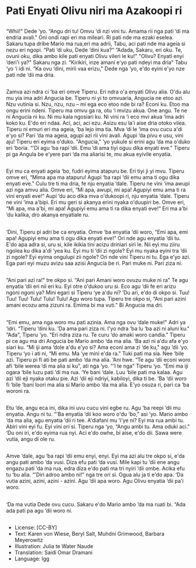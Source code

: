 # Pati Enyati Olivu niri ma Azakoopi ri

##
“Whii!" Dede ‘yo. “Angu dri tu! Omvu ‘di nzi vini tu. Amama rii nga
pati ‘di ma endria avali."
Oni ondi rapi eri ma mileari. Ri pati nde ma ezaki eselea. Sakaru
tupa dribe Mario ma rua,eri ma adrii, Tabu, aci pati nde ma ageia si
nezu eri ngopi. “Pati ‘di uku, Dede ‘dini kua?“
“Adada, Sakaru, eri oku. Te, ovuni oku, dika ambo kile pati enyati
Olivu vileri le ku!" "Olivu? Enyati enyi ‘deri'i ya?" Sakaru nga zi.
“Kirikiri, inze amani e'yo pati ndeyi ma dria" Tabu ‘yo ‘i idi ni.
“Ka ovu ‘dini, mirii vaa erizu," Dede nga ‘yo, e'do eyini e'yo nze
pati nde ‘dii ma dria.

##
Zamva azi ndra ci ‘ba eri omve Tiperu. Eri ndra o'a enyati Olivu
alia. O'du alu mu yia ima adri Angucia be. Tiperu ni yi to omvuaria,
Angucia ne etoo azi. Nzu vutinia si. Nzu, nzu, nzu – mi ega eco
etoo nde bi ra? Econi ku. Etoo ma ongu erini ndeni.
Tiperu ma omvu ga ra, otu ‘i mvizu akua. One angu. Te ne ni
Angucia ni ku. Ni mu kala ngosiari ku. Ni vini ra ‘i eco mvi akua
‘ima adri koko ku. E'do eri ndaa. Aci, aci, aci ezu. Asizu esu la'i aise
dria otoko vilea. Tiperu ni emuri eri ma ageia, ‘ba lejo ima tia. Mva
‘di le ‘ima ovu cucu a'di e'yo si? Pari ‘da ma ageia, agupi azi rii vini
avali. Agupi ‘da pivu e usu, vini aju! Tiperu eri eyima o'duko.
"Angucia," ‘yo yukule si erini agu ‘da ma o'duko eri ‘boria. “'Di agu
‘ba rapi ‘dii. Emu ‘di ama tiyi oguu dika enyati eve." Tiperu pi ga
Angula be e'yere pari ‘da ma aliarisi te, mu akua eyivile enyatia.

##
Eyi mu ca enyati ageia ‘bo, fudri eyima atapuru be. Eri tiyi ji yi
mvu. Tiperu omve eri, “Mima apa ma atapuru! Agupi ‘ba rapi ‘dii
emu ama ti ogu dika enyati eve.” Culu tre ti ma dria, fe nju enyatia
‘dale.
Tiperu ne vini ‘ima awupi azi nga amvu alia. Omve eri, “Mi apa,
awupi, mi apa! Agupiyi emu ama ti ra vini enyati eve!“ Aupi ‘du
aco dika mva o'dukoopi ri, nju enyatia ‘dale.
Tiperu ne vini ‘ima a'bipi. Eri mu geri si akanya erini nyaka
o'duupiri be. Omve eri, “Mi apa, ma a'bi, mi apa! Agupiyi emu ama
ti ra dika enyati eve!“ Eri ma a'bi ‘du kalika, dro akanya enyatiale
ru.

##
‘Dini, Tiperu pi adri be ca enyatia. Omve ‘ba enyatia ‘dii woro,
“Emi apa, emi apa! Agupiyi emu ama ti ogu dika enyati eve!"
Ori nde agu enyatia ‘dii tu. E'do apa adra si, uru si, kile ikikia tini
acizu driniari siri le. Nii eyi mu ziiru ngolea ku dika a'di ‘yea ku. Eyi
mu ti ‘dii zi ngole? Eyi mu nyaka eyini tra ‘dii zi ngole? Eyi eyima
ongulupi zii ngole?
Ori nde vini Tiperu ni tu. Ega e'yo azi. Ega pari eyi muzu avizu saa
azisi Angucia be ri. Pari muke ni. Pari ziza ni.

##
“Ani pari azi ra!" tre okpo si. “Ani pari Amani woro ovuzu muke ni
ra"
Te agu enyatia ‘dii eri nii eri ku. Eyi otre o'dukoo uru si. Eco agu ‘dii
fe eri arizu ngoni ngoni ya? Mini egari si Tiperu ‘ye a'du ni?
‘Du ari, e'do di okpo si.
Tuu! Tuu! Tuu! Tulu! Tulu! Tulu!
Agu woro tupa. Tiperu tre okpo si, “Ani pari azini amani ecozu ama
zizuni ra. Emima bi ma vuti."
Bi Angucia ma dri.

##
“Emi emu, ama nga woro mu pati azinia. Ama nga ovu ‘dale
muke!" Adri ya ‘idri. “Tiperu ‘dini ku. ‘Da ama pari ziza ni. I'yo ndra
‘ba lu ‘ba azi ni aluni ku." “Ada", Tiperu ‘yo. “Eri ndra ziza ru. Te
curu ‘do amaki woro candia." Tiperu pi ce agu ma dri Angucia be
Mario ambo ‘da ma alia. ‘Ba azi ni a'du afa e'yo siari ku.
“Mi iji ama ‘dole a'du e'yo si? Ama econi ama zi ‘de ku," agu ‘dii
‘yo. Tiperu ‘yo i ati ni, “Mi emu. Ma ‘ye mini e'da ra." Tuki pati ma
sia. Nee ‘bile azi. Tiperu pi fi ati be pati ambo ‘da ma alia. ‘Ani
hwe. “Te agu ‘dii econi woro afi ‘bile werea ‘di ma alia si ku", ati
nga ‘yo.
“'I te nga" Tiperu ‘yo. “Emi ma iji ogara ‘bile luzu pati ‘di ma rua.
‘Ye bani ‘dale. Luu ‘bile pati ma kalaa. Agu azi ‘dii eji nyaka otaku
pie. Azi ‘dii eji ndriyi, kabiloyi, dika ti be. ‘Ba ‘dii woro fi ‘bile ‘bani
loori ma alia si Mario ambo ‘da ma alia. E'yo osuza ri, pari ca ‘ba
woroni ra.

##
Etu ‘de, angu eca ini, dika ini uvu cucu vini egbe ru.
Agu ‘ba reepi ‘dii mu enyatia. Angu ni tu. “'Ba enyatia ‘dii koo woro
o'du ‘bo," asi ‘yo.
Mario ambo ‘da ma alia, agu enyatia ‘dii ri tee. A'diafani mu ‘i'ye
ni? Eyi ma rua ambi tu. Abiri vini eyi fu. Eyi vini ori si.
Tiperu nga ‘yo, “Angu ambi tu. Ama oduki aci." ‘Du oni iri, e'do
eyima rua nyi. Aci e'do owhe, bi aise, e'do dii. Sawa were vutia,
angu di ole ru.

##
Amve ‘dale, agu ‘ba rapi ‘dii emu enyi, enyi.
Eyi ma azi alu tre okpo si, e'da angu pati ambo ‘da vusi.
Diza efu pati ‘da vusi. Mile kapi tu ‘dii ene angu engazu pati ‘da
ma rua, edra diza e'do pati ma tri nyiri ‘dii ombe. Acika efu tu ‘bu
alia.
“'Diri adroo ambo ni!" nga tre ori si. Ogua alu ja ti e'do apa. ‘Da
vutia azini, azini, azini - azini. Agu ‘dii apa woro. Agu Olivu enyatia
‘dii pa'i woro.

##
‘Da ma vutia Dede ovu cucu.
Sakaru e'do Mario ambo ‘da ma
ruati bi.
“Ada ada pati pa agu ‘dii woro ni.

##
* License: [CC-BY]
* Text: Karen von Wiese, Beryl Salt, Muhdni Grimwood, Barbara Meyerowitz
* Illustration: Julia te Water Naude
* Translation: Saidi Omar Dramani
* Language: lgg
